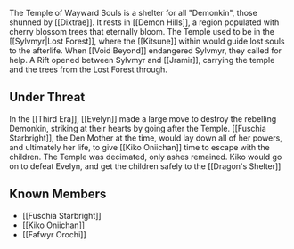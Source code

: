 The Temple of Wayward Souls is a shelter for all "Demonkin", those shunned by [[Dixtrae]]. It rests in [[Demon Hills]], a region populated with cherry blossom trees that eternally bloom.
The Temple used to be in the [[Sylvmyr|Lost Forest]], where the [[Kitsune]] within would guide lost souls to the afterlife. When [[Void Beyond]] endangered Sylvmyr, they called for help. 
A Rift opened between Sylvmyr and [[Jramir]], carrying the temple and the trees from the Lost Forest through.

## Under Threat
In the [[Third Era]], [[Evelyn]] made a large move to destroy the rebelling Demonkin, striking at their hearts by going after the Temple. [[Fuschia Starbright]], the Den Mother at the time, would lay down all of her powers, and ultimately her life, to give [[Kiko Oniichan]] time to escape with the children. The Temple was decimated, only ashes remained. Kiko would go on to defeat Evelyn, and get the children safely to the [[Dragon's Shelter]]

## Known Members
- [[Fuschia Starbright]]
- [[Kiko Oniichan]]
- [[Fafwyr Orochi]]